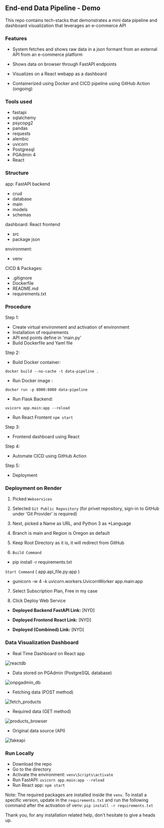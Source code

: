 ## End-end Data Pipeline - Demo
This repo contains tech-stacks that demonstrates a mini data pipeline and dashboard visualization that leverages an e-commerce API

### Features
 - System fetches and shows raw data in a json formant from an external API from an e-commerce platform

 - Shows data on browser through FastAPI endpoints

 - Visualizes on a React webapp as a dashboard 

 - Containerized using Docker and CICD pipeline using GitHub Action (ongoing)


### Tools used
- fastapi 
- sqlalchemy 
- psycopg2 
- pandas 
- requests
- alembic 
- uvicorn
- Postgresql
- PGAdmin 4
- React


### Structure
app: FastAPI backend
- crud
- database
- main
- models
- schemas

dashboard: React frontend
- src
- package json

environment:
- venv

CICD & Packages:
- .gitignore
- Dockerfile
- README.md
- requirements.txt

### Procedure
Step 1:
- Create virtual environment and activation of environment
- Installation of requirements
- API end points define in 'main.py'
- Build Dockerfile and Yaml file

Step 2:
- Build Docker container:

`docker build --no-cache -t data-pipeline .      `

- Run Docker image :

`docker run -p 8000:8000 data-pipeline`

- Run Flask Backend:

`uvicorn app.main:app --reload`

- Run React Frontent
`npm start`

Step 3:
- Frontend dashboard using React

Step 4:
- Automate CICD using GitHub Action

Step 5:
- Deployment


### Deployment on Render
1. Picked `Webservices`

2. Selected `Git Public Repository` (for privet repository, sign-in to GitHub under 'Git Provider' is required)

3. Next, picked a Name as URL, and Python 3 as *Language

4. Branch is main and Region is Oregon as default

5. Keep Root Directory as it is, it will redirect from GitHub

6. `Build Command`
- pip install -r requirements.txt

`Start Command` ( app.api_file.py:app )
- gunicorn -w 4 -k uvicorn.workers.UvicornWorker app.main:app

7. Select Subscription Plan, Free in my case

8. Click Deploy Web Service


- **Deployed Backend FastAPI Link:** [NYD]

- **Deployed Frontend React Link:** [NYD]

- **Deployed (Combined) Link:** [NYD]


### Data Visualization Dashboard
- Real Time Dashboard on React app

![reactdb](https://github.com/user-attachments/assets/5a99c83a-b9ec-4d65-b9d7-17e348a67010)


- Data stored on PGAdmin (PostgreSQL database)

![onpgadmin_db](https://github.com/user-attachments/assets/18caa943-6f98-462d-b563-14f3a02c9264)



- Fetching data (POST method)

![fetch_products](https://github.com/user-attachments/assets/c53ffe6f-bba9-41c0-bce2-8ed125d1d26e)


- Required data (GET method)

![products_browser](https://github.com/user-attachments/assets/839d5690-e4a9-47aa-931b-d9af79403991)


- Original data source (API)

![fakeapi](https://github.com/user-attachments/assets/b3efdd26-9674-4195-a01f-16164e1b7c18)



### Run Locally
- Download the repo
- Go to the directory
- Activate the environment: `venv\Scripts\activate`
- Run FastAPI: `uvicorn app.main:app --reload`
- Run React app: `npm start`

Note:
The required packages are installed inside the `venv`.
To install a specific version, update in the `requirements.txt` and run the following command after the activation of venv:
`pip install -r requirements.txt`

Thank you,
for any installation related help, don't hesitate to give a heads up.